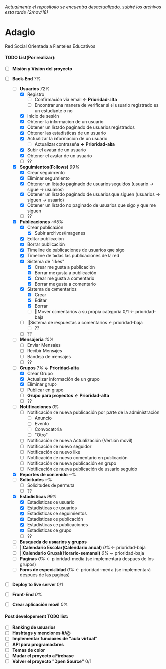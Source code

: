 ###### Actualmente el repositorio se encuentra desactualizado, subiré los archivos esta tarde (2/nov/18)
# Adagio
Red Social Orientada a Planteles Educativos

#### TODO List(Por realizar):
- [ ] **Misión y Visión del proyecto**
- [ ] **Back-End** *?%*
  - [ ] **Usuarios** *72%*
    - [x] Registro
      - [ ] Confirmación vía email **<- Prioridad-alta**
      - [ ] Encontrar una manera de verificar si el usuario registrado es un estudiante o no
    - [x] Inicio de sesión
    - [x] Obtener la informacion de un usuario
    - [x] Obtener un listado paginado de usuarios registrados
    - [x] Obtener las estadisticas de un usuario
    - [x] Actualizar la información de un usuario
      - [ ] Actualizar contraseña **<- Prioridad-alta**
    - [x] Subir el avatar de un usuario
    - [x] Obtener el avatar de un usuario
    - [ ] ??
  - [x] **Seguimientos(Follows)** *99%*
    - [x] Crear seguimiento
    - [x] Eliminar seguimiento
    - [x] Obtener un listado paginado de usuarios seguidos (usuario -> sigue -> usuarios)
    - [x] Obtener un listado paginado de usuarios que siguen (usuarios -> siguen -> usuario)
    - [x] Obtener un listado no paginado de usuarios que sigo y que me siguen
    - [ ] ??
  - [x] **Publicaciones** *~95%*
    - [x] Crear publicación
      - [x] Subir archivos/imagenes
    - [x] Editar publicación
    - [x] Borrar publicación
    - [x] Timeline de publicaciones de usuarios que sigo
    - [x] Timeline de todas las publicaciones de la red
    - [x] Sistema de "likes"
      - [x] Crear me gusta a publicación
      - [x] Borrar me gusta a publicación
      - [x] Crear me gusta a comentario
      - [x] Borrar me gusta a comentario
    - [x] Sistema de comentarios
      - [x] Crear
      - [x] Editar
      - [x] Borrar
      - [ ] ||Mover comentarios a su propia categoría 0/1 <- prioridad-baja
    - [ ] ||Sistema de respuestas a comentarios <- prioridad-baja
      - [ ] ??
    - [ ] ??
  - [ ] **Mensajería** *10%*
    - [ ] Enviar Mensajes
    - [ ] Recibir Mensajes
    - [ ] Bandeja de mensajes
    - [ ] ??
  - [ ] **Grupos** *?%* **<- Prioridad-alta**
    - [x] Crear Grupo
    - [x] Actualizar información de un grupo
    - [x] Eliminar grupo
    - [ ] Publicar en grupo
    - [ ] **Grupo para proyectos** **<- Prioridad-alta**
    - [ ] ??
  - [ ] **Notificaciones** *0%*
    - [ ] Notificación de nueva publicación por parte de la administración
      - [ ] Anuncio
      - [ ] Evento
      - [ ] Convocatoria
      - [ ] "Otro"
    - [ ] Notificación de nueva Actualización (Versión movíl)
    - [ ] Notificación de nuevo seguidor
    - [ ] Notificación de nuevo like
    - [ ] Notificación de nuevo comentario en publicación
    - [ ] Notificación de nueva publicación en grupo
    - [ ] Notificación de nueva publicación de usuario seguido
  - [x] **Reportes de contenido** *~%*
  - [ ] **Solicitudes** *~%*
    - [ ] Solicitudes de permuta
    - [ ] ??
  - [x] **Estadisticas** *99%*
    - [x] Estadisticas de usuario
    - [x] Estadisticas de usuarios
    - [x] Estadisticas de seguimientos
    - [x] Estadisticas de publicación
    - [x] Estadisticas de publicaciones
    - [x] Estadisticas de grupo
    - [ ] ??
  - [ ] **Busqueda de usuarios y grupos**
  - [ ] ||**Calendario Escolar(Calendario anual)** *0%* <- prioridad-baja
  - [ ] ||**Calendario Grupal(Horario-semanal)** *0%* <- prioridad-baja
  - [ ] **Paginas** *0%* <- prioridad-media (se implementará despues de los grupos)
  - [ ] **Foros de especialidad** *0%* <- prioridad-media (se implementará despues de las paginas)
  
- [ ] **Deploy to live server** 0/1

- [ ] **Front-End** *0%*

- [ ] **Crear aplicación movíl** *0%*

#### Post developement TODO list:
- [ ] **Ranking de usuarios**
- [ ] **Hashtags y menciones #/@**
- [ ] **Implementar funciones de "aula virtual"**
- [ ] **API para programadores**
- [ ] **Temas de color**
- [ ] **Mudar el proyecto a Firebase**
- [ ] **Volver el proyecto "Open Source"** 0/1
